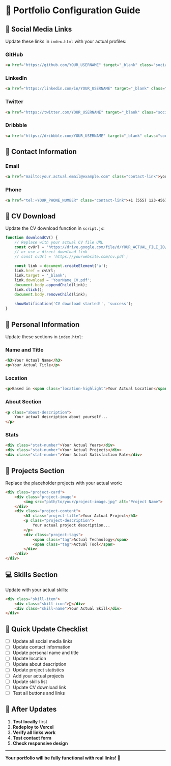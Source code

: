 # 🎯 Portfolio Configuration Guide

## 🔗 **Social Media Links**

Update these links in `index.html` with your actual profiles:

### **GitHub**
```html
<a href="https://github.com/YOUR_USERNAME" target="_blank" class="social-link">
```

### **LinkedIn**
```html
<a href="https://linkedin.com/in/YOUR_USERNAME" target="_blank" class="social-link">
```

### **Twitter**
```html
<a href="https://twitter.com/YOUR_USERNAME" target="_blank" class="social-link">
```

### **Dribbble**
```html
<a href="https://dribbble.com/YOUR_USERNAME" target="_blank" class="social-link">
```

## 📧 **Contact Information**

### **Email**
```html
<a href="mailto:your.actual.email@example.com" class="contact-link">your.actual.email@example.com</a>
```

### **Phone**
```html
<a href="tel:+YOUR_PHONE_NUMBER" class="contact-link">+1 (555) 123-4567</a>
```

## 📄 **CV Download**

Update the CV download function in `script.js`:

```javascript
function downloadCV() {
    // Replace with your actual CV file URL
    const cvUrl = 'https://drive.google.com/file/d/YOUR_ACTUAL_FILE_ID/view?usp=sharing';
    // or use a direct download link
    // const cvUrl = 'https://yourwebsite.com/cv.pdf';
    
    const link = document.createElement('a');
    link.href = cvUrl;
    link.target = '_blank';
    link.download = 'YourName_CV.pdf';
    document.body.appendChild(link);
    link.click();
    document.body.removeChild(link);
    
    showNotification('CV download started!', 'success');
}
```

## 👤 **Personal Information**

Update these sections in `index.html`:

### **Name and Title**
```html
<h3>Your Actual Name</h3>
<p>Your Actual Title</p>
```

### **Location**
```html
<p>Based in <span class="location-highlight">Your Actual Location</span></p>
```

### **About Section**
```html
<p class="about-description">
    Your actual description about yourself...
</p>
```

### **Stats**
```html
<div class="stat-number">Your Actual Years</div>
<div class="stat-number">Your Actual Projects</div>
<div class="stat-number">Your Actual Satisfaction Rate</div>
```

## 🎨 **Projects Section**

Replace the placeholder projects with your actual work:

```html
<div class="project-card">
    <div class="project-image">
        <img src="path/to/your/project-image.jpg" alt="Project Name">
    </div>
    <div class="project-content">
        <h3 class="project-title">Your Actual Project</h3>
        <p class="project-description">
            Your actual project description...
        </p>
        <div class="project-tags">
            <span class="tag">Actual Technology</span>
            <span class="tag">Actual Tool</span>
        </div>
    </div>
</div>
```

## 💻 **Skills Section**

Update with your actual skills:

```html
<div class="skill-item">
    <div class="skill-icon">🎨</div>
    <div class="skill-name">Your Actual Skill</div>
</div>
```

## 🎯 **Quick Update Checklist**

- [ ] Update all social media links
- [ ] Update contact information
- [ ] Update personal name and title
- [ ] Update location
- [ ] Update about description
- [ ] Update project statistics
- [ ] Add your actual projects
- [ ] Update skills list
- [ ] Update CV download link
- [ ] Test all buttons and links

## 🚀 **After Updates**

1. **Test locally** first
2. **Redeploy to Vercel**
3. **Verify all links work**
4. **Test contact form**
5. **Check responsive design**

---

**Your portfolio will be fully functional with real links! 🎉** 